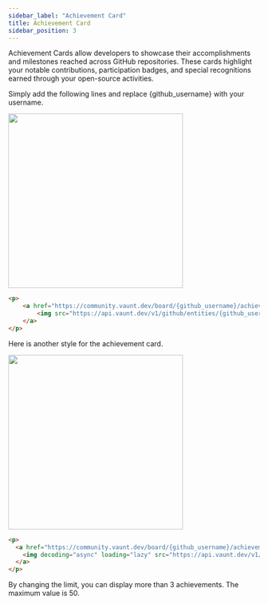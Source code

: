 ```yaml
---
sidebar_label: "Achievement Card"
title: Achievement Card
sidebar_position: 3
---
```

Achievement Cards allow developers to showcase their accomplishments and milestones reached across GitHub repositories. These cards highlight your notable contributions, participation badges, and special recognitions earned through your open-source activities.

Simply add the following lines and replace \{github_username\} with your username.

<p>
    <a href="https://community.vaunt.dev/board/jeff1010322/achievements">
        <img src="https://api.vaunt.dev/v1/github/entities/jeff1010322/achievements?format=svg&limit=3" width="350" />
    </a>
</p>

```html
<p>
    <a href="https://community.vaunt.dev/board/{github_username}/achievements">
        <img src="https://api.vaunt.dev/v1/github/entities/{github_username}/achievements?format=svg&limit=3" width="350" />
    </a>
</p>
```

Here is another style for the achievement card.
<p>
  <a href="https://community.vaunt.dev/board/jeff1010322/achievements">
    <img decoding="async" loading="lazy" src="https://api.vaunt.dev/v1/github/entities/jeff1010322/achievements?format=svg&limit=8&raw=true" width="350" />
  </a>
</p>

```html
<p>
  <a href="https://community.vaunt.dev/board/{github_username}/achievements">
    <img decoding="async" loading="lazy" src="https://api.vaunt.dev/v1/github/entities/jeff1010322/achievements?format=svg&limit=8&raw=true" width="350" />
  </a>
</p>
```


By changing the limit, you can display more than 3 achievements. The maximum value is 50. 

